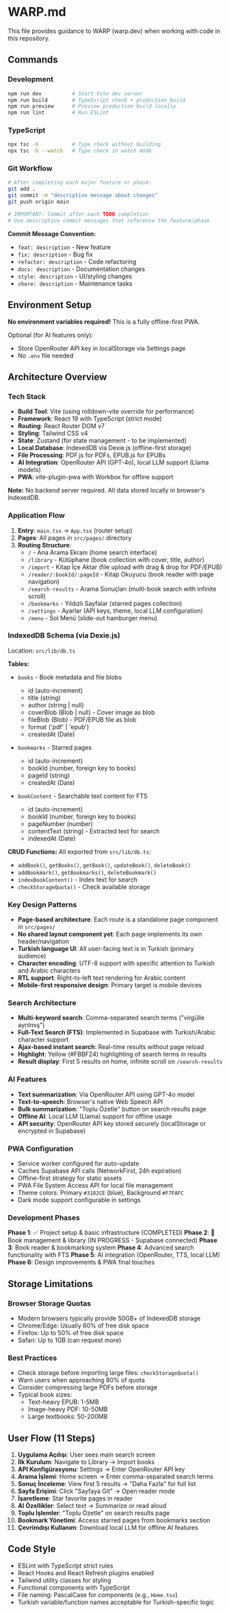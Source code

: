 # WARP.md

This file provides guidance to WARP (warp.dev) when working with code in this repository.

## Commands

### Development
```bash
npm run dev          # Start Vite dev server
npm run build        # TypeScript check + production build
npm run preview      # Preview production build locally
npm run lint         # Run ESLint
```

### TypeScript
```bash
npx tsc -b           # Type check without building
npx tsc -b --watch   # Type check in watch mode
```

### Git Workflow
```bash
# After completing each major feature or phase:
git add .
git commit -m "descriptive message about changes"
git push origin main

# IMPORTANT: Commit after each TODO completion
# Use descriptive commit messages that reference the feature/phase
```

**Commit Message Convention:**
- `feat: description` - New feature
- `fix: description` - Bug fix
- `refactor: description` - Code refactoring
- `docs: description` - Documentation changes
- `style: description` - UI/styling changes
- `chore: description` - Maintenance tasks

## Environment Setup

**No environment variables required!** This is a fully offline-first PWA.

Optional (for AI features only):
- Store OpenRouter API key in localStorage via Settings page
- No `.env` file needed

## Architecture Overview

### Tech Stack
- **Build Tool**: Vite (using rolldown-vite override for performance)
- **Framework**: React 19 with TypeScript (strict mode)
- **Routing**: React Router DOM v7
- **Styling**: Tailwind CSS v4
- **State**: Zustand (for state management - to be implemented)
- **Local Database**: IndexedDB via Dexie.js (offline-first storage)
- **File Processing**: PDF.js for PDFs, EPUB.js for EPUBs
- **AI Integration**: OpenRouter API (GPT-4o), local LLM support (Llama models)
- **PWA**: vite-plugin-pwa with Workbox for offline support

**Note:** No backend server required. All data stored locally in browser's IndexedDB.

### Application Flow
1. **Entry**: `main.tsx` → `App.tsx` (router setup)
2. **Pages**: All pages in `src/pages/` directory
3. **Routing Structure**:
   - `/` - Ana Arama Ekranı (home search interface)
   - `/library` - Kütüphane (book collection with cover, title, author)
   - `/import` - Kitap İçe Aktar (file upload with drag & drop for PDF/EPUB)
   - `/reader/:bookId/:pageId` - Kitap Okuyucu (book reader with page navigation)
   - `/search-results` - Arama Sonuçları (multi-book search with infinite scroll)
   - `/bookmarks` - Yıldızlı Sayfalar (starred pages collection)
   - `/settings` - Ayarlar (API keys, theme, local LLM configuration)
   - `/menu` - Sol Menü (slide-out hamburger menu)

### IndexedDB Schema (via Dexie.js)
Location: `src/lib/db.ts`

**Tables:**
- `books` - Book metadata and file blobs
  - id (auto-increment)
  - title (string)
  - author (string | null)
  - coverBlob (Blob | null) - Cover image as blob
  - fileBlob (Blob) - PDF/EPUB file as blob
  - format ('pdf' | 'epub')
  - createdAt (Date)

- `bookmarks` - Starred pages
  - id (auto-increment)
  - bookId (number, foreign key to books)
  - pageId (string)
  - createdAt (Date)

- `bookContent` - Searchable text content for FTS
  - id (auto-increment)
  - bookId (number, foreign key to books)
  - pageNumber (number)
  - contentText (string) - Extracted text for search
  - indexedAt (Date)

**CRUD Functions:**
All exported from `src/lib/db.ts`:
- `addBook()`, `getBooks()`, `getBook()`, `updateBook()`, `deleteBook()`
- `addBookmark()`, `getBookmarks()`, `deleteBookmark()`
- `indexBookContent()` - Index text for search
- `checkStorageQuota()` - Check available storage

### Key Design Patterns
- **Page-based architecture**: Each route is a standalone page component in `src/pages/`
- **No shared layout component yet**: Each page implements its own header/navigation
- **Turkish language UI**: All user-facing text is in Turkish (primary audience)
- **Character encoding**: UTF-8 support with specific attention to Turkish and Arabic characters
- **RTL support**: Right-to-left text rendering for Arabic content
- **Mobile-first responsive design**: Primary target is mobile devices

### Search Architecture
- **Multi-keyword search**: Comma-separated search terms ("virgülle ayrılmış")
- **Full-Text Search (FTS)**: Implemented in Supabase with Turkish/Arabic character support
- **Ajax-based instant search**: Real-time results without page reload
- **Highlight**: Yellow (#FBBF24) highlighting of search terms in results
- **Result display**: First 5 results on home, infinite scroll on `/search-results`

### AI Features
- **Text summarization**: Via OpenRouter API using GPT-4o model
- **Text-to-speech**: Browser's native Web Speech API
- **Bulk summarization**: "Toplu Özetle" button on search results page
- **Offline AI**: Local LLM (Llama) support for offline usage
- **API security**: OpenRouter API key stored securely (localStorage or encrypted in Supabase)

### PWA Configuration
- Service worker configured for auto-update
- Caches Supabase API calls (NetworkFirst, 24h expiration)
- Offline-first strategy for static assets
- PWA File System Access API for local file management
- Theme colors: Primary `#3182CE` (blue), Background `#F7FAFC`
- Dark mode support configurable in settings

### Development Phases
**Phase 1**: ✅ Project setup & basic infrastructure (COMPLETED)
**Phase 2**: 🔄 Book management & library (IN PROGRESS - Supabase connected)
**Phase 3**: Book reader & bookmarking system
**Phase 4**: Advanced search functionality with FTS
**Phase 5**: AI integration (OpenRouter, TTS, local LLM)
**Phase 6**: Design improvements & PWA final touches

## Storage Limitations

### Browser Storage Quotas
- Modern browsers typically provide 50GB+ of IndexedDB storage
- Chrome/Edge: Usually 60% of free disk space
- Firefox: Up to 50% of free disk space  
- Safari: Up to 1GB (can request more)

### Best Practices
- Check storage before importing large files: `checkStorageQuota()`
- Warn users when approaching 80% of quota
- Consider compressing large PDFs before storage
- Typical book sizes:
  - Text-heavy EPUB: 1-5MB
  - Image-heavy PDF: 10-50MB
  - Large textbooks: 50-200MB

## User Flow (11 Steps)

1. **Uygulama Açılışı**: User sees main search screen
2. **İlk Kurulum**: Navigate to Library → Import books
3. **API Konfigürasyonu**: Settings → Enter OpenRouter API key
4. **Arama İşlemi**: Home screen → Enter comma-separated search terms
5. **Sonuç İnceleme**: View first 5 results → "Daha Fazla" for full list
6. **Sayfa Erişimi**: Click "Sayfaya Git" → Open reader mode
7. **İşaretleme**: Star favorite pages in reader
8. **AI Özellikler**: Select text → Summarize or read aloud
9. **Toplu İşlemler**: "Toplu Özetle" on search results page
10. **Bookmark Yönetimi**: Access starred pages from bookmarks section
11. **Çevrimdışı Kullanım**: Download local LLM for offline AI features

## Code Style
- ESLint with TypeScript strict rules
- React Hooks and React Refresh plugins enabled
- Tailwind utility classes for styling
- Functional components with TypeScript
- File naming: PascalCase for components (e.g., `Home.tsx`)
- Turkish variable/function names acceptable for Turkish-specific logic
